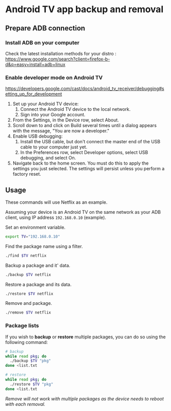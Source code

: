 # Android TV app backup and removal

## Prepare ADB connection

### Install ADB on your computer

Check the latest installation methods for your distro : https://www.google.com/search?client=firefox-b-d&q=easy+install+adb+linux

### Enable developer mode on Android TV

https://developers.google.com/cast/docs/android_tv_receiver/debugging#setting_up_for_development

1. Set up your Android TV device:
    1. Connect the Android TV device to the local network.
    1. Sign into your Google account.    
1. From the Settings, in the Device row, select About.
1. Scroll down to and click on Build several times until a dialog appears with the message, "You are now a developer."
1. Enable USB debugging:
    1. Install the USB cable, but don't connect the master end of the USB cable to your computer just yet.
    1. In the Preferences row, select Developer options, select USB debugging, and select On.
1. Navigate back to the home screen. You must do this to apply the settings you just selected. The settings will persist unless you perform a factory reset.

## Usage
These commands will use Netflix as an example.

Assuming your device is an Android TV on the same network as your ADB client, using IP address `192.168.0.10` (example).

Set an environment variable.
```sh
export TV="192.168.0.10"
```

Find the package name using a filter.
```sh
./find $TV netflix
```

Backup a package and it' data.
```sh
./backup $TV netflix
```

Restore a package and its data.
```sh
./restore $TV netflix
```

Remove and package.
```sh
./remove $TV netflix
```

### Package lists
If you wish to **backup** or **restore** multiple packages, you can do so using the following command:
```sh
# backup
while read pkg; do
  ./backup $TV "pkg"
done <list.txt

# restore
while read pkg; do
  ./restore $TV "pkg"
done <list.txt
```

_Remove will not work with multiple packages as the device needs to reboot with each removal._
